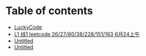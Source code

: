 # Table of contents

* [LuckyCode](README.md)
* [L1 线1 leetcode 26/27/80/38/228/151/163 6月24上午](l1-xian-1-leetcode-26278038228151163-6-yue-24-shang-wu.md)
* [Untitled](untitled-1.md)
* [Untitled](untitled-2.md)

